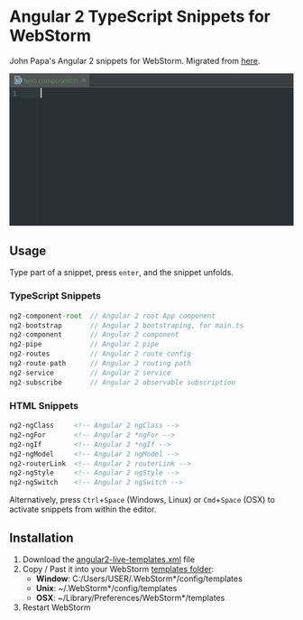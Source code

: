 # Angular 2 TypeScript Snippets for WebStorm

John Papa's Angular 2 snippets for WebStorm.
Migrated from [here](https://github.com/johnpapa/vscode-angular2-snippets).

![Use Live Templates](images/ng2-component.gif)

## Usage

Type part of a snippet, press `enter`, and the snippet unfolds.

### TypeScript Snippets

```typescript
ng2-component-root  // Angular 2 root App component
ng2-bootstrap       // Angular 2 bootstraping, for main.ts
ng2-component       // Angular 2 component
ng2-pipe            // Angular 2 pipe
ng2-routes          // Angular 2 route config
ng2-route-path      // Angular 2 routing path
ng2-service         // Angular 2 service
ng2-subscribe       // Angular 2 observable subscription
```

### HTML Snippets

```html
ng2-ngClass     <!-- Angular 2 ngClass -->
ng2-ngFor       <!-- Angular 2 *ngFor -->
ng2-ngIf        <!-- Angular 2 *ngIf -->
ng2-ngModel     <!-- Angular 2 ngModel -->
ng2-routerLink  <!-- Angular 2 routerLink -->
ng2-ngStyle     <!-- Angular 2 ngStyle -->
ng2-ngSwitch    <!-- Angular 2 ngSwitch -->
```

Alternatively, press `Ctrl`+`Space` (Windows, Linux) or `Cmd`+`Space` (OSX) to activate snippets from within the editor.

## Installation

1. Download the [angular2-live-templates.xml](https://github.com/ValentinGot/webstorm-angular2-snippets/blob/master/angular2-live-templates.xml) file
2. Copy / Past it into your WebStorm [templates folder](https://www.jetbrains.com/help/webstorm/2016.1/project-and-ide-settings.html?origin=old_help):
    * **Window**: C:/Users/USER/.WebStorm*/config/templates
    * **Unix**: ~/.WebStorm*/config/templates
    * **OSX**: ~/Library/Preferences/WebStorm*/templates
3. Restart WebStorm